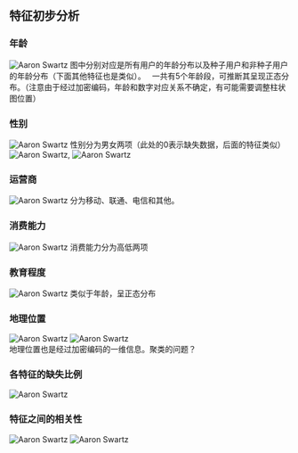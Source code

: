 ## 特征初步分析
### 年龄
![Aaron Swartz](https://github.com/ustcxiexk/TCAlgorithmCompetition/blob/master/DataCleansing/images/age.png)
图中分别对应是所有用户的年龄分布以及种子用户和非种子用户的年龄分布（下面其他特征也是类似）。  
一共有5个年龄段，可推断其呈现正态分布。（注意由于经过加密编码，年龄和数字对应关系不确定，有可能需要调整柱状图位置）

### 性别
![Aaron Swartz](https://github.com/ustcxiexk/TCAlgorithmCompetition/blob/master/DataCleansing/images/gender.png)
性别分为男女两项（此处的0表示缺失数据，后面的特征类似）
![Aaron Swartz](https://github.com/ustcxiexk/TCAlgorithmCompetition/blob/master/DataCleansing/images/seedUserAge.png), ![Aaron Swartz](https://github.com/ustcxiexk/TCAlgorithmCompetition/blob/master/DataCleansing/images/nonSeedUserAge.png)

### 运营商
![Aaron Swartz](https://github.com/ustcxiexk/TCAlgorithmCompetition/blob/master/DataCleansing/images/carrier.png)
分为移动、联通、电信和其他。

### 消费能力
![Aaron Swartz](https://github.com/ustcxiexk/TCAlgorithmCompetition/blob/master/DataCleansing/images/consumptionAbility.png)
消费能力分为高低两项

### 教育程度
![Aaron Swartz](https://github.com/ustcxiexk/TCAlgorithmCompetition/blob/master/DataCleansing/images/education.png)
类似于年龄，呈正态分布

### 地理位置
![Aaron Swartz](https://github.com/ustcxiexk/TCAlgorithmCompetition/blob/master/DataCleansing/images/LBS.png)
![Aaron Swartz](https://github.com/ustcxiexk/TCAlgorithmCompetition/blob/master/DataCleansing/images/LBS_uid.png)  
地理位置也是经过加密编码的一维信息。聚类的问题？

### 各特征的缺失比例
![Aaron Swartz](https://github.com/ustcxiexk/TCAlgorithmCompetition/blob/master/DataCleansing/images/Missing_Percentage.png)

### 特征之间的相关性
![Aaron Swartz](https://github.com/ustcxiexk/TCAlgorithmCompetition/blob/master/DataCleansing/images/dependency.png)
![Aaron Swartz](https://github.com/ustcxiexk/TCAlgorithmCompetition/blob/master/DataCleansing/images/dependency_2.png)



